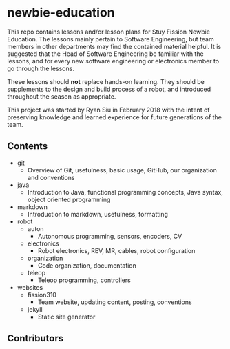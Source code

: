# newbie-education
This repo contains lessons and/or lesson plans for Stuy Fission Newbie Education. The lessons mainly pertain to Software Engineering, but team members in other departments may find the contained material helpful. It is suggested that the Head of Software Engineering be familiar with the lessons, and for every new software engineering or electronics member to go through the lessons.

These lessons should __not__ replace hands-on learning. They should be supplements to the design and build process of a robot, and introduced throughout the season as appropriate.

This project was started by Ryan Siu in February 2018 with the intent of preserving knowledge and learned experience for future generations of the team.

## Contents
- git
  - Overview of Git, usefulness, basic usage, GitHub, our organization and conventions
- java
  - Introduction to Java, functional programming concepts, Java syntax, object oriented programming
- markdown
  - Introduction to markdown, usefulness, formatting
- robot
  - auton
    - Autonomous programming, sensors, encoders, CV
  - electronics
    - Robot electronics, REV, MR, cables, robot configuration
  - organization
    - Code organization, documentation
  - teleop
    - Teleop programming, controllers
- websites
  - fission310
    - Team website, updating content, posting, conventions
  - jekyll
    - Static site generator

## Contributors
